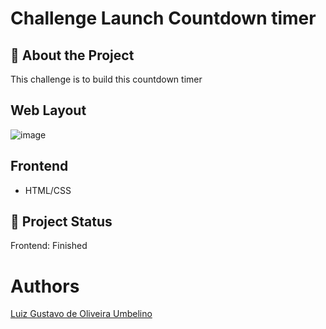 # Challenge Launch Countdown timer

## :memo: About the Project 
This challenge is to build this countdown timer


## Web Layout
![image](https://github.com/luizgustavoou/frontend-mentor-challenges/assets/89609312/2014ab3f-5c76-4e77-a187-ed1b766d8322)

## Frontend
* HTML/CSS

<!-- 
## :rocket: Running the Project
```bash
```
-->

## :dart: Project Status
Frontend: Finished

# Authors
<a href="https://github.com/luizgustavoou">Luiz Gustavo de Oliveira Umbelino</a><br>
